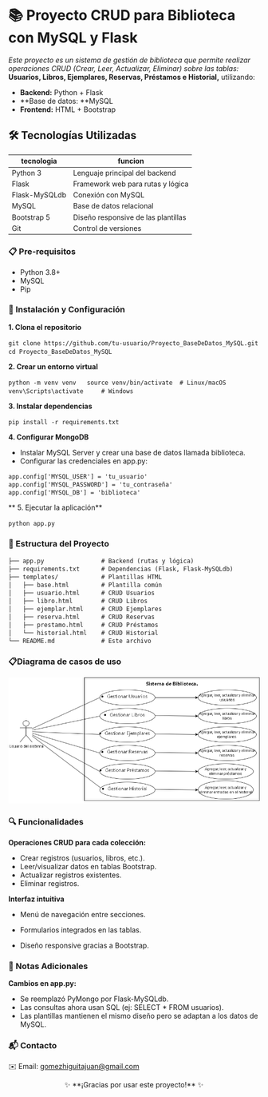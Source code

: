 # 📚 Proyecto CRUD para Biblioteca con MySQL y Flask

_Este proyecto es un sistema de gestión de biblioteca que permite realizar operaciones CRUD (Crear, Leer, Actualizar, Eliminar) sobre las tablas:_
**Usuarios, Libros, Ejemplares, Reservas, Préstamos e Historial,** utilizando:

- **Backend:** Python + Flask
- **Base de datos: **MySQL
- **Frontend:** HTML + Bootstrap

## 🛠️ Tecnologías Utilizadas

| **tecnologia**  |**funcion**   |
| ------------ | ------------ |
| Python 3  |Lenguaje principal del backend   |
| Flask  | Framework web para rutas y lógica  |
| Flask-MySQLdb  | Conexión con MySQL  |
| MySQL  |  Base de datos relacional |
| Bootstrap 5  | Diseño responsive de las plantillas  |
|Git  |Control de versiones   |


### 📋 Pre-requisitos
- Python 3.8+
- MySQL
- Pip

### 🚀 Instalación y Configuración
**1. Clona el repositorio**

   ``git clone https://github.com/tu-usuario/Proyecto_BaseDeDatos_MySQL.git  
cd Proyecto_BaseDeDatos_MySQL   ``

**2. Crear un entorno virtual**

``python -m venv venv  
source venv/bin/activate  # Linux/macOS  
venv\Scripts\activate     # Windows   ``

**3. Instalar dependencias**

``pip install -r requirements.txt  ``

**4. Configurar MongoDB**

- Instalar MySQL Server y crear una base de datos llamada biblioteca.
- Configurar las credenciales en app.py:
```app.config['MYSQL_HOST'] = 'localhost'  
app.config['MYSQL_USER'] = 'tu_usuario'  
app.config['MYSQL_PASSWORD'] = 'tu_contraseña'  
app.config['MYSQL_DB'] = 'biblioteca'  
```

** 5. Ejecutar la aplicación**

``python app.py  ``

### 📂 Estructura del Proyecto

```Proyecto_BaseDeDatos_MySQL/  
├── app.py                # Backend (rutas y lógica)  
├── requirements.txt      # Dependencias (Flask, Flask-MySQLdb)  
├── templates/            # Plantillas HTML  
│   ├── base.html         # Plantilla común  
│   ├── usuario.html      # CRUD Usuarios  
│   ├── libro.html        # CRUD Libros  
│   ├── ejemplar.html     # CRUD Ejemplares  
│   ├── reserva.html      # CRUD Reservas  
│   ├── prestamo.html     # CRUD Préstamos  
│   └── historial.html    # CRUD Historial  
└── README.md             # Este archivo  
```
### 📋Diagrama de casos de uso

![diagrama](Diagrama_mejorado_crud.png)

### 🔍 Funcionalidades

**Operaciones CRUD para cada colección:**

- Crear registros (usuarios, libros, etc.).
- Leer/visualizar datos en tablas Bootstrap.
- Actualizar registros existentes.
- Eliminar registros.

**Interfaz intuitiva**

- Menú de navegación entre secciones.

- Formularios integrados en las tablas.

- Diseño responsive gracias a Bootstrap.

### 📝 Notas Adicionales

**Cambios en app.py:**
- Se reemplazó PyMongo por Flask-MySQLdb.
- Las consultas ahora usan SQL (ej: SELECT * FROM usuarios).
- Las plantillas mantienen el mismo diseño pero se adaptan a los datos de MySQL.

### 📬 Contacto
✉️ Email: gomezhiguitajuan@gmail.com

<p align="center"> ✨ **¡Gracias por usar este proyecto!** ✨ </p>
